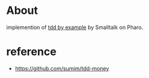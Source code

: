 # About
implemention of [tdd by example](https://www.amazon.co.jp/dp/B077D2L69C) by Smalltalk on Pharo.

# reference
- https://github.com/sumim/tdd-money
